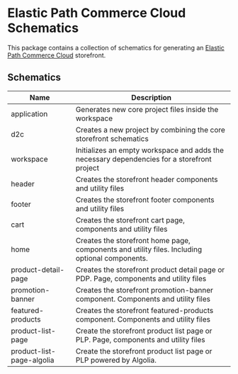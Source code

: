# Elastic Path Commerce Cloud Schematics

This package contains a collection of schematics for generating an [Elastic Path Commerce Cloud](https://www.elasticpath.com/) storefront.

## Schematics

| Name                      | Description                                                                                    |
|---------------------------|------------------------------------------------------------------------------------------------|
| application               | Generates new core project files inside the workspace                                          |
| d2c                       | Creates a new project by combining the core storefront schematics                              |
| workspace                 | Initializes an empty workspace and adds the necessary dependencies for a storefront project    |
| header                    | Creates the storefront header components and utility files                                     |
| footer                    | Creates the storefront footer components and utility files                                     |
| cart                      | Creates the storefront cart page, components and utility files                                 |
| home                      | Creates the storefront home page, components and utility files. Including optional components. |
| product-detail-page       | Creates the storefront product detail page or PDP. Page, components and utility files          |
| promotion-banner          | Creates the storefront promotion-banner component. Components and utility files                |
| featured-products         | Creates the storefront featured-products component. Components and utility files               |
| product-list-page         | Create the storefront product list page or PLP. Page, components and utility files             |
| product-list-page-algolia | Create the storefront product list page or PLP powered by Algolia.                             |